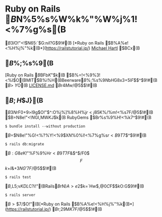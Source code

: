 # Ruby on Rails $B%A%e!<%H%j%"%k$N%5%s%W%k%"%W%j%1!<%7%g%s(B

$B$3$l$O!"<!$N65:`$G:n$i$l$?%5%s%W%k%"%W%j%1!<%7%g%s$G$9!#(B   
[*Ruby on Rails $B%A%e!<%H%j%"%k(B*](https://railstutorial.jp/)
[Michael Hartl](http://www.michaelhartl.com/) $BCx(B

## $B%i%$%;%s%9(B

[Ruby on Rails $B%A%e!<%H%j%"%k(B](https://railstutorial.jp/)$BFb$K$"$k(B
$B%=!<%9%3!<%I$O(BMIT$B%i%$%;%s%9$H(BBeerware$B%i%$%;%s%9$N$b$H$G8x3+$5$l$F$$$^$9!#(B
$B>\:Y$O(B [LICENSE.md](LICENSE.md) $B$r$4Mw$/$@$5$$!#(B

## $B;H$$J}(B

$B$3$N%"%W%j%1!<%7%g%s$rF0$+$9>l9g$O!"$^$:$O%j%]%8%H%j$r<j85$K%/%m!<%s$7$F$/$@$5$$!#(B
$B$=$N8e!"<!$N%3%^%s%I$GI,MW$K$J$k(B RubyGems $B$r%$%s%9%H!<%k$7$^$9!#(B

```
$ bundle install --without production
```

$B$=$N8e!"%G!<%?%Y!<%9$X$N%^%$%0%l!<%7%g%s$r<B9T$7$^$9!#(B

```
$ rails db:migrate
```

$B:G8e$K!"%F%9%H$r<B9T$7$F$&$^$/F0$$$F$$$k$+$I$&$+3NG'$7$F$/$@$5$$!#(B

```
$ rails test
```

$B%F%9%H$,L5;v$KDL$C$?$i!"(BRails$B%5!<%P!<$rN)$A>e$2$k=`Hw$,@0$C$F$$$k$O$:$G$9!#(B

```
$ rails server
```

$B>\$7$/$O!"(B[*Ruby on Rails $B%A%e!<%H%j%"%k(B*](https://railstutorial.jp/)
$B$r;29M$K$7$F$/$@$5$$!#(B

